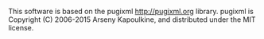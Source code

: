 This software is based on the pugixml <http://pugixml.org> library.
pugixml is Copyright (C) 2006-2015 Arseny Kapoulkine, and distributed under the MIT license.
